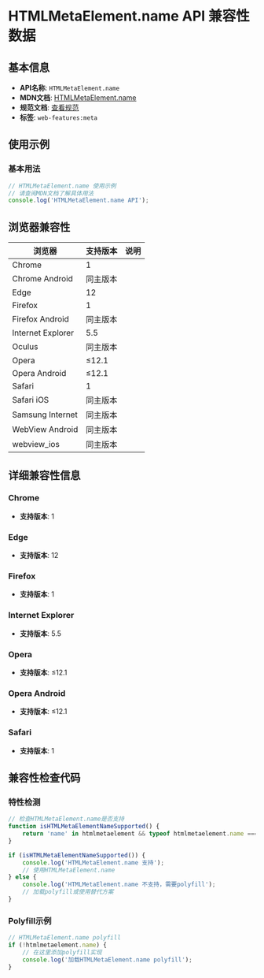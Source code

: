 # HTMLMetaElement.name API 兼容性数据

## 基本信息

- **API名称**: `HTMLMetaElement.name`
- **MDN文档**: [HTMLMetaElement.name](https://developer.mozilla.org/docs/Web/API/HTMLMetaElement/name)
- **规范文档**: [查看规范](https://html.spec.whatwg.org/multipage/semantics.html#dom-meta-name)
- **标签**: `web-features:meta`

## 使用示例

### 基本用法

```javascript
// HTMLMetaElement.name 使用示例
// 请查阅MDN文档了解具体用法
console.log('HTMLMetaElement.name API');
```

## 浏览器兼容性

| 浏览器 | 支持版本 | 说明 |
|--------|----------|------|
| Chrome | 1 |  |
| Chrome Android | 同主版本 |  |
| Edge | 12 |  |
| Firefox | 1 |  |
| Firefox Android | 同主版本 |  |
| Internet Explorer | 5.5 |  |
| Oculus | 同主版本 |  |
| Opera | ≤12.1 |  |
| Opera Android | ≤12.1 |  |
| Safari | 1 |  |
| Safari iOS | 同主版本 |  |
| Samsung Internet | 同主版本 |  |
| WebView Android | 同主版本 |  |
| webview_ios | 同主版本 |  |

## 详细兼容性信息

### Chrome

- **支持版本**: 1

### Edge

- **支持版本**: 12

### Firefox

- **支持版本**: 1

### Internet Explorer

- **支持版本**: 5.5

### Opera

- **支持版本**: ≤12.1

### Opera Android

- **支持版本**: ≤12.1

### Safari

- **支持版本**: 1

## 兼容性检查代码

### 特性检测

```javascript
// 检查HTMLMetaElement.name是否支持
function isHTMLMetaElementNameSupported() {
    return 'name' in htmlmetaelement && typeof htmlmetaelement.name === 'function';
}

if (isHTMLMetaElementNameSupported()) {
    console.log('HTMLMetaElement.name 支持');
    // 使用HTMLMetaElement.name
} else {
    console.log('HTMLMetaElement.name 不支持，需要polyfill');
    // 加载polyfill或使用替代方案
}
```

### Polyfill示例

```javascript
// HTMLMetaElement.name polyfill
if (!htmlmetaelement.name) {
    // 在这里添加polyfill实现
    console.log('加载HTMLMetaElement.name polyfill');
}
```

